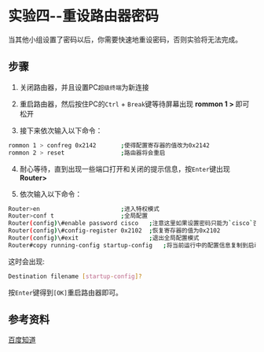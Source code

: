 # 实验四--重设路由器密码

当其他小组设置了密码以后，你需要快速地重设密码，否则实验将无法完成。

## 步骤

1. 关闭路由器，并且设置PC`超级终端`为新连接

2. 重启路由器，然后按住PC的`Ctrl` + `Break`键等待屏幕出现 <strong>rommon 1 > </strong> 即可松开

3. 接下来依次输入以下命令：

```bash
rommon 1 > confreg 0x2142       ;使得配置寄存器的值改为0x2142
rommon 2 > reset                ;路由器将会重启
```

4. 耐心等待，直到出现一些端口打开和关闭的提示信息，按`Enter`键出现<strong>Router></strong>

5. 依次输入以下命令：

```bash
Router>en                       ;进入特权模式
Router>conf t                   ;全局配置
Router(config)\#enable password cisco   ;注意这里如果设置密码只能为`cisco`否则为其它小组造成困扰
Router(config)\#config-register 0x2102  ;恢复寄存器的值为0x2102
Router(config)\#exit                    ;退出全局配置模式
Router#copy running-config startup-config   ;将当前运行中的配置信息复制到启动配置中去，使得启动的时候使用当前的配置
```

这时会出现:

```bash
Destination filename [startup-config]?
```

按`Enter`键得到`[OK]`重启路由器即可。

## 参考资料

[百度知道](https://zhidao.baidu.com/question/1383931922639370140.html)